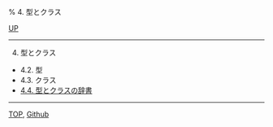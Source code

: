 % 4. 型とクラス

[UP](index.html)  

---

4. 型とクラス

- 4.2. 型
- 4.3. クラス
- [4.4. 型とクラスの辞書](4.4.html)

---
[TOP](index.html),  [Github](https://github.com/nptcl/npt-japanese)

